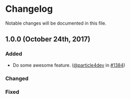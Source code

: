 # Changelog

Notable changes will be documented in this file.

## 1.0.0 (October 24th, 2017)

### Added
* Do some awesome feature.
  ([@particle4dev](https://github.com/particle4dev)
  in [#1384](https://github.com/university-of-ant-solutions/project-boilerplate/pulls))

### Changed

### Fixed
